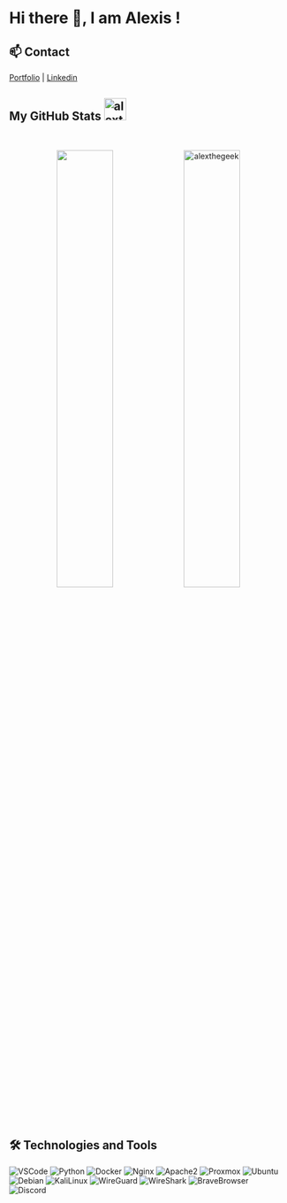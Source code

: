 # Hi there 👋, I am Alexis ! 


## 📫 Contact
[Portfolio](https://alexis-brunet.fr) | [Linkedin](https://linkedin.com/in/alexis-brunet) 

## My GitHub Stats <img src="https://media2.giphy.com/media/CwTvSiWflgCGKgz5eb/giphy.gif?cid=ecf05e472sy191foql0okctbjdxbwd3wcywx85il2swgzble&rid=giphy.gif&ct=s" alt="alexthegeek" width="40" height="40"/>
<br>
<!--<img align="left" src="https://github-readme-stats.vercel.app/api?username=alexthegeek&count_private=true&show_icons=true&include_all_commits=true&hide_rank=true&hide_title=true&theme=dracula"/>-->
<p align="center">
  <img width="45%" src="https://github-readme-stats.vercel.app/api?username=alexthegeek&count_private=true&show_icons=true&include_all_commits=true&hide_title=true&theme=dracula"/>
  <img width="45%" src="https://github-readme-streak-stats.herokuapp.com/?user=alexthegeek" alt="alexthegeek" />
</p>

## 🛠️ Technologies and Tools
<p>
  <img alt="VSCode" src="https://img.shields.io/badge/-VSCode-007ACC?style=flat&logo=visual-studio-code&logoColor=white" /> 
  <img alt="Python" src="https://img.shields.io/badge/-Python-3776AB?style=flat&logo=python&logoColor=white" /> 
  <img alt="Docker" src="https://img.shields.io/badge/-Docker-2496ED?style=flat&logo=docker&logoColor=white" />
  <img alt="Nginx" src="https://img.shields.io/badge/-Nginx-009639?style=flat&logo=nginx&logoColor=white" />
  <img alt="Apache2" src="https://img.shields.io/badge/-Apache2-cc0033?style=flat&logo=apache&logoColor=white"/>
  <img alt="Proxmox" src="https://img.shields.io/badge/-Proxmox-E57000?style=flat&logo=proxmox&logoColor=white" /> 
  <img alt="Ubuntu" src="https://img.shields.io/badge/-Ubuntu-E95420?style=flat&logo=ubuntu&logoColor=white" />  
  <img alt="Debian" src="https://img.shields.io/badge/-Debian-005370?style=flat&logo=debian&logoColor=white" />  
  <img alt="KaliLinux" src="https://img.shields.io/badge/-KaliLinux-557C94?style=flat&logo=kali-linux&logoColor=white" />
  <img alt="WireGuard" src="https://img.shields.io/badge/-WireGuard-88171A?style=flat&logo=wireguard&logoColor=white" />  
  <img alt="WireShark" src="https://img.shields.io/badge/-WireShark-1679A7?style=flat&logo=wireshark&logoColor=white" /> 
  <img alt="BraveBrowser" src="https://img.shields.io/badge/-BraveBrowser-FB542B?style=flat&logo=brave&logoColor=white" />
  <img alt="Discord" src="https://img.shields.io/badge/-Discord-5865F2?style=flat&logo=discord&logoColor=white" />
</p>

<!--
## Some Stats 
<img align="left" src="https://github-readme-stats.vercel.app/api?username=alexthegeek&count_private=true&show_icons=true&include_all_commits=true&hide_rank=true&hide_title=true&theme=dracula"/>
<img align="left" src="https://github-readme-stats.vercel.app/api/top-langs/?username=AlexTheGeek&layout=compact&theme=dracula"/>
-->

<!--
**AlexTheGeek/alexthegeek** is a ✨ _special_ ✨ repository because its `README.md` (this file) appears on your GitHub profile.

Here are some ideas to get you started:

- 🔭 I’m currently working on ...
- 🌱 I’m currently learning ...
- 👯 I’m looking to collaborate on ...
- 🤔 I’m looking for help with ...
- 💬 Ask me about ...
- 📫 How to reach me: ...
- 😄 Pronouns: ...
- ⚡ Fun fact: ...

<a href="mailto:contact@alexis-brunet.fr">Mail</a>
-->
